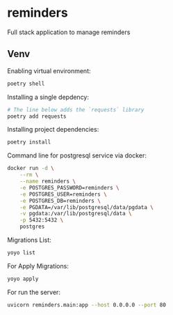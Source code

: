 # reminders
Full stack application to manage reminders

## Venv 

Enabling virtual environment:
```sh
poetry shell
```
Installing a single depdency:
```sh
# The line below adds the `requests` library
poetry add requests
```

Installing project dependencies:
```sh
poetry install
```

Command line for postgresql service via docker:
```sh
docker run -d \
    --rm \
    --name reminders \
    -e POSTGRES_PASSWORD=reminders \
    -e POSTGRES_USER=reminders \
    -e POSTGRES_DB=reminders \
    -e PGDATA=/var/lib/postgresql/data/pgdata \
    -v pgdata:/var/lib/postgresql/data \
    -p 5432:5432 \
    postgres
```

Migrations List:
```sh
yoyo list 
```
For Apply Migrations:
```sh
yoyo apply
```

For run the server:
```sh
uvicorn reminders.main:app --host 0.0.0.0 --port 80
```
